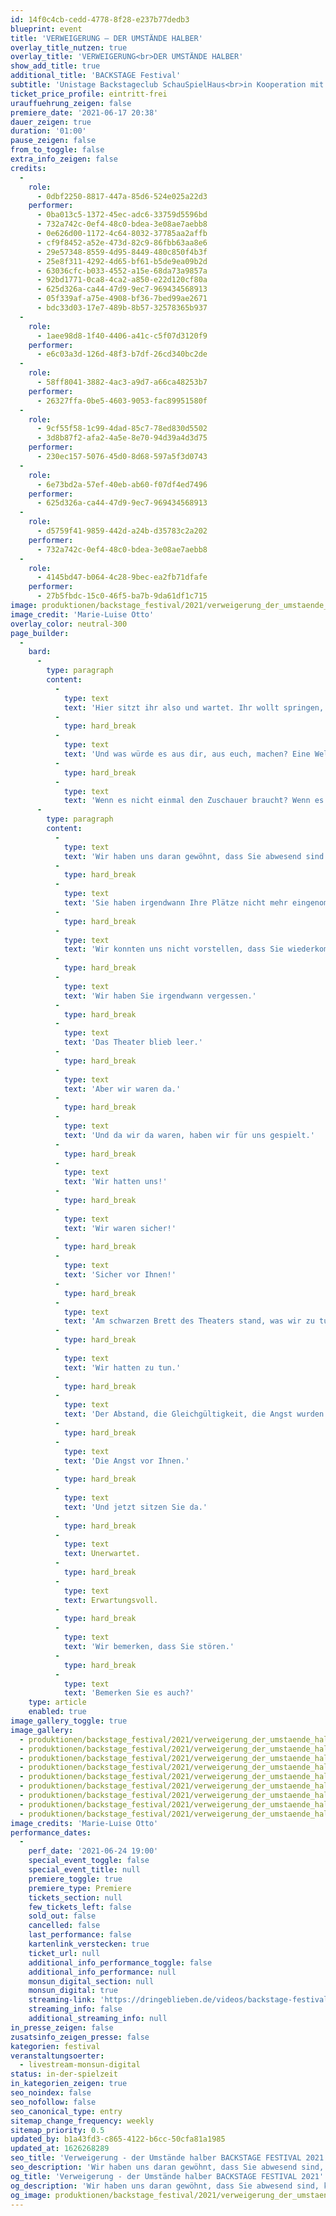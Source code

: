 ```yaml
---
id: 14f0c4cb-cedd-4778-8f28-e237b77dedb3
blueprint: event
title: 'VERWEIGERUNG – DER UMSTÄNDE HALBER'
overlay_title_nutzen: true
overlay_title: 'VERWEIGERUNG<br>DER UMSTÄNDE HALBER'
show_add_title: true
additional_title: 'BACKSTAGE Festival'
subtitle: 'Unistage Backstageclub SchauSpielHaus<br>in Kooperation mit dem monsun.theater'
ticket_price_profile: eintritt-frei
urauffuehrung_zeigen: false
premiere_date: '2021-06-17 20:38'
dauer_zeigen: true
duration: '01:00'
pause_zeigen: false
from_to_toggle: false
extra_info_zeigen: false
credits:
  -
    role:
      - 0dbf2250-8817-447a-85d6-524e025a22d3
    performer:
      - 0ba013c5-1372-45ec-adc6-33759d5596bd
      - 732a742c-0ef4-48c0-bdea-3e08ae7aebb8
      - 0e626d00-1172-4c64-8032-37785aa2affb
      - cf9f8452-a52e-473d-82c9-86fbb63aa8e6
      - 29e57348-8559-4d95-8449-480c850f4b3f
      - 25e8f311-4292-4d65-bf61-b5de9ea09b2d
      - 63036cfc-b033-4552-a15e-68da73a9857a
      - 92bd1771-0ca8-4ca2-a850-e22d120cf80a
      - 625d326a-ca44-47d9-9ec7-969434568913
      - 05f339af-a75e-4908-bf36-7bed99ae2671
      - bdc33d03-17e7-489b-8b57-32578365b937
  -
    role:
      - 1aee98d8-1f40-4406-a41c-c5f07d3120f9
    performer:
      - e6c03a3d-126d-48f3-b7df-26cd340bc2de
  -
    role:
      - 58ff8041-3882-4ac3-a9d7-a66ca48253b7
    performer:
      - 26327ffa-0be5-4603-9053-fac89951580f
  -
    role:
      - 9cf55f58-1c99-4dad-85c7-78ed830d5502
      - 3d8b87f2-afa2-4a5e-8e70-94d39a4d3d75
    performer:
      - 230ec157-5076-45d0-8d68-597a5f3d0743
  -
    role:
      - 6e73bd2a-57ef-40eb-ab60-f07df4ed7496
    performer:
      - 625d326a-ca44-47d9-9ec7-969434568913
  -
    role:
      - d5759f41-9859-442d-a24b-d35783c2a202
    performer:
      - 732a742c-0ef4-48c0-bdea-3e08ae7aebb8
  -
    role:
      - 4145bd47-b064-4c28-9bec-ea2fb71dfafe
    performer:
      - 27b5fbdc-15c0-46f5-ba7b-9da61df1c715
image: produktionen/backstage_festival/2021/verweigerung_der_umstaende_halber_01_c_marie-luise_otto.jpeg
image_credit: 'Marie-Luise Otto'
overlay_color: neutral-300
page_builder:
  -
    bard:
      -
        type: paragraph
        content:
          -
            type: text
            text: 'Hier sitzt ihr also und wartet. Ihr wollt springen, ihr wollt euch fallen lassen. Eure Zehen ragen bereits über die Kante, ihr zittert, ihr fröstelt. Sagen wir, Theater ist die Welt. Theater ist alles was es gibt und alles was wir kennen. Was wäre das für eine Welt?'
          -
            type: hard_break
          -
            type: text
            text: 'Und was würde es aus dir, aus euch, machen? Eine Welt begrenzt durch die Schwere des Vorhangs und das Dunkel des Backstagebereichs. Eine Welt die rezipiert werden will, die sich ernährt von dem, was der Zuschauer bereit ist zu geben. Wir ernähren uns von dem, was du gibst. Wir spielen mit dir. Heute verweigern wir. Eine Welt in der Größe einer Bühne. Aber was, wenn Theater keine Bühne braucht?'
          -
            type: hard_break
          -
            type: text
            text: 'Wenn es nicht einmal den Zuschauer braucht? Wenn es nur um das Spiel selbst geht. Das miteinander, das gegeneinander, das ineinander.'
      -
        type: paragraph
        content:
          -
            type: text
            text: 'Wir haben uns daran gewöhnt, dass Sie abwesend sind.'
          -
            type: hard_break
          -
            type: text
            text: 'Sie haben irgendwann Ihre Plätze nicht mehr eingenommen.'
          -
            type: hard_break
          -
            type: text
            text: 'Wir konnten uns nicht vorstellen, dass Sie wiederkommen.'
          -
            type: hard_break
          -
            type: text
            text: 'Wir haben Sie irgendwann vergessen.'
          -
            type: hard_break
          -
            type: text
            text: 'Das Theater blieb leer.'
          -
            type: hard_break
          -
            type: text
            text: 'Aber wir waren da.'
          -
            type: hard_break
          -
            type: text
            text: 'Und da wir da waren, haben wir für uns gespielt.'
          -
            type: hard_break
          -
            type: text
            text: 'Wir hatten uns!'
          -
            type: hard_break
          -
            type: text
            text: 'Wir waren sicher!'
          -
            type: hard_break
          -
            type: text
            text: 'Sicher vor Ihnen!'
          -
            type: hard_break
          -
            type: text
            text: 'Am schwarzen Brett des Theaters stand, was wir zu tun hatten.'
          -
            type: hard_break
          -
            type: text
            text: 'Wir hatten zu tun.'
          -
            type: hard_break
          -
            type: text
            text: 'Der Abstand, die Gleichgültigkeit, die Angst wurden größer.'
          -
            type: hard_break
          -
            type: text
            text: 'Die Angst vor Ihnen.'
          -
            type: hard_break
          -
            type: text
            text: 'Und jetzt sitzen Sie da.'
          -
            type: hard_break
          -
            type: text
            text: Unerwartet.
          -
            type: hard_break
          -
            type: text
            text: Erwartungsvoll.
          -
            type: hard_break
          -
            type: text
            text: 'Wir bemerken, dass Sie stören.'
          -
            type: hard_break
          -
            type: text
            text: 'Bemerken Sie es auch?'
    type: article
    enabled: true
image_gallery_toggle: true
image_gallery:
  - produktionen/backstage_festival/2021/verweigerung_der_umstaende_halber_02_c_marie-luise_otto.jpg
  - produktionen/backstage_festival/2021/verweigerung_der_umstaende_halber_03_c_marie-luise_otto.jpg
  - produktionen/backstage_festival/2021/verweigerung_der_umstaende_halber_04_c_marie-luise_otto.jpg
  - produktionen/backstage_festival/2021/verweigerung_der_umstaende_halber_05_c_marie-luise_otto.jpg
  - produktionen/backstage_festival/2021/verweigerung_der_umstaende_halber_06_c_marie-luise_otto.jpg
  - produktionen/backstage_festival/2021/verweigerung_der_umstaende_halber_07_c_marie-luise_otto.jpg
  - produktionen/backstage_festival/2021/verweigerung_der_umstaende_halber_08_c_marie-luise_otto.jpg
  - produktionen/backstage_festival/2021/verweigerung_der_umstaende_halber_09_c_marie-luise_otto.jpg
  - produktionen/backstage_festival/2021/verweigerung_der_umstaende_halber_10_c_marie-luise_otto.jpg
image_credits: 'Marie-Luise Otto'
performance_dates:
  -
    perf_date: '2021-06-24 19:00'
    special_event_toggle: false
    special_event_title: null
    premiere_toggle: true
    premiere_type: Premiere
    tickets_section: null
    few_tickets_left: false
    sold_out: false
    cancelled: false
    last_performance: false
    kartenlink_verstecken: true
    ticket_url: null
    additional_info_performance_toggle: false
    additional_info_performance: null
    monsun_digital_section: null
    monsun_digital: true
    streaming-link: 'https://dringeblieben.de/videos/backstage-festival-verweigerung-der-umstande-halber'
    streaming_info: false
    additional_streaming_info: null
in_presse_zeigen: false
zusatsinfo_zeigen_presse: false
kategorien: festival
veranstaltungsoerter:
  - livestream-monsun-digital
status: in-der-spielzeit
in_kategorien_zeigen: true
seo_noindex: false
seo_nofollow: false
seo_canonical_type: entry
sitemap_change_frequency: weekly
sitemap_priority: 0.5
updated_by: b1a43fd3-c865-4122-b6cc-50cfa81a1985
updated_at: 1626268289
seo_title: 'Verweigerung - der Umstände halber BACKSTAGE FESTIVAL 2021'
seo_description: 'Wir haben uns daran gewöhnt, dass Sie abwesend sind, konnten uns nicht vorstellen, dass Sie wiederkommen. Und jetzt sitzen Sie da. Unerwartet. Erwartungsvoll.'
og_title: 'Verweigerung - der Umstände halber BACKSTAGE FESTIVAL 2021'
og_description: 'Wir haben uns daran gewöhnt, dass Sie abwesend sind, konnten uns nicht vorstellen, dass Sie wiederkommen. Und jetzt sitzen Sie da. Unerwartet. Erwartungsvoll.'
og_image: produktionen/backstage_festival/2021/verweigerung_der_umstaende_halber_01_c_marie-luise_otto.jpeg
---
```

